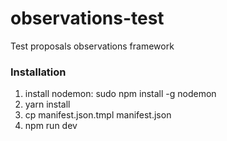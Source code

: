 # observations-test
Test proposals observations framework

### Installation
1. install nodemon:
sudo npm install -g nodemon
2. yarn install
3. cp manifest.json.tmpl manifest.json
4. npm run dev